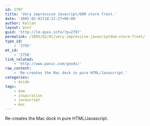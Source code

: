 ```yaml
---
id: 2797
title: 'Very impressive Javacript/DOM store front.'
date: '2005-02-01T18:12:27+00:00'
author: Kellan
layout: post
guid: 'http://lm.quxx.info/?p=2797'
permalink: /2005/02/01/very-impressive-javacriptdom-store-front/
typo_id:
    - '2795'
mt_id:
    - '2758'
link_related:
    - 'http://www.panic.com/goods/'
raw_content:
    - 'Re-creates the Mac dock in pure HTML/Javascript.'
categories:
    - Aside
tags:
    - dom
    - inspiration
    - javascript
    - mac
---
```


Re-creates the Mac dock in pure HTML/Javascript.